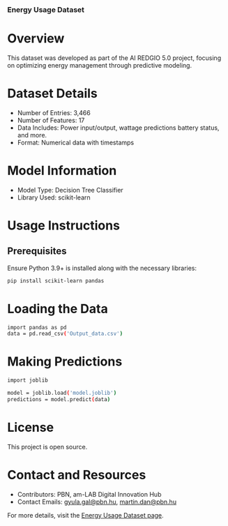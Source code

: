 ### Energy Usage Dataset
# Overview
This dataset was developed as part of the AI REDGIO 5.0 project, focusing on optimizing energy management through predictive modeling.

# Dataset Details
- Number of Entries: 3,466
- Number of Features: 17
- Data Includes: Power input/output, wattage predictions battery status, and more.
- Format: Numerical data with timestamps

# Model Information
- Model Type: Decision Tree Classifier
- Library Used: scikit-learn

# Usage Instructions
## Prerequisites
Ensure Python 3.9+ is installed along with the necessary libraries:

```bash
pip install scikit-learn pandas
```
# Loading the Data
```bash
import pandas as pd
data = pd.read_csv('Output_data.csv')
```
# Making Predictions
```bash
import joblib

model = joblib.load('model.joblib')
predictions = model.predict(data)
```
# License
This project is open source.

# Contact and Resources
- Contributors: PBN, am-LAB Digital Innovation Hub
- Contact Emails: gyula.gal@pbn.hu, martin.dan@pbn.hu

For more details, visit the [Energy Usage Dataset page](https://wiki.ai-redgio50.s5labs.eu/index.php?title=Energy_Usage_Dataset).
